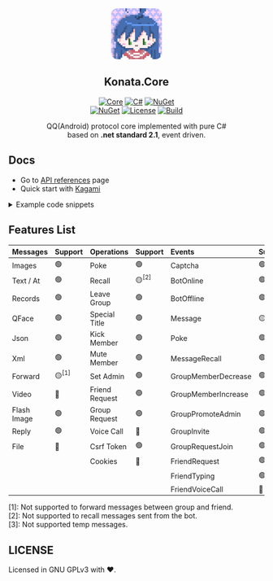 <div align="center">

<img width="100" src="Resources/konata_icon_512_round64.png">

## Konata.Core

[![Core](https://img.shields.io/badge/Konata-Core-blue)](#)
[![C#](https://img.shields.io/badge/.NET-Standard%202.1-blue)](#)
[![NuGet](https://img.shields.io/nuget/v/Konata.Core)](https://www.nuget.org/packages/Konata.Core)  
[![NuGet](https://img.shields.io/nuget/dt/Konata.Core)](https://www.nuget.org/packages/Konata.Core)
[![License](https://img.shields.io/static/v1?label=LICENSE&message=GNU%20GPLv3&color=lightrey)](./blob/main/LICENSE)
[![Build](https://github.com/KonataDev/Konata.Core/actions/workflows/build.yml/badge.svg?branch=master)](./actions/workflows/build.yml)

QQ(Android) protocol core implemented with pure C#  
based on **.net standard 2.1**, event driven.
</div>

## Docs
- Go to [API references](https://github.com/KonataDev/Konata.Core/wiki) page
- Quick start with [Kagami](https://github.com/KonataDev/Kagami)

<details>
<summary>Example code snippets</summary>

```C#
// Create a bot instance
var bot = BotFather.Create(config, device, keystore);
{
    // Handle the captcha
    bot.OnCaptcha += (bot, e) =>
    {
        if(e.Type == CaptchaType.Slider)
        {
            Console.WriteLine(e.SliderUrl); 
            bot.SubmitSliderTicket(Console.ReadLine());
        }
        else if(e.Type == CaptchaType.Sms)
        {
            Console.WriteLine(e.Phone); 
            bot.SubmitSmsCode(Console.ReadLine());
        }
    };

    // Print the log
    bot.OnLog += (_, e) 
        => Console.WriteLine(e.EventMessage);

    // Handle group messages
    bot.OnGroupMessage += (_, e) 
        => Console.WriteLine(e.Message); 
    
    // Handle friend messages
    bot.OnFriendMessage += (_, e) 
        => Console.WriteLine(e.Message);
    
    // ... More handlers
}

// Do login
if(!await bot.Login())
{
    Console.WriteLine("Login failed");
    return;
}

Console.WriteLine("We got online!");
```

</details>

## Features List
| Messages    | Support           | Operations     | Support          | Events              | Support          |
|:------------|:------------------|:---------------|:-----------------|:--------------------|:-----------------|
| Images      | 🟢                | Poke           | 🟢               | Captcha             | 🟢               |
| Text / At   | 🟢                | Recall         | 🟡<sup>[2]</sup> | BotOnline           | 🟢               |
| Records     | 🟢                | Leave Group    | 🟢               | BotOffline          | 🟢               |
| QFace       | 🟢                | Special Title  | 🟢               | Message             | 🟡<sup>[3]</sup> |
| Json        | 🟢                | Kick Member    | 🟢               | Poke                | 🟢               |
| Xml         | 🟢                | Mute Member    | 🟢               | MessageRecall       | 🟢               |
| Forward     | 🟡<sup>[1]</sup>  | Set Admin      | 🟢               | GroupMemberDecrease | 🟢               |
| Video       | 🔴                | Friend Request | 🟢               | GroupMemberIncrease | 🟢               |
| Flash Image | 🟢                | Group Request  | 🟢               | GroupPromoteAdmin   | 🟢               |
| Reply       | 🟢                | Voice Call     | 🔴               | GroupInvite         | 🟢               |
| File        | 🔴                | Csrf Token     | 🟢               | GroupRequestJoin    | 🟢               |
|             |                   | Cookies        | 🔴               | FriendRequest       | 🟢               |
|             |                   |                |                  | FriendTyping        | 🟢               |
|             |                   |                |                  | FriendVoiceCall     | 🔴               |

[1]: Not supported to forward messages between group and friend.  
[2]: Not supported to recall messages sent from the bot.  
[3]: Not supported temp messages.

## LICENSE
Licensed in GNU GPLv3 with ❤.
